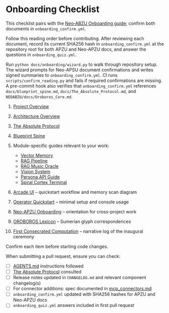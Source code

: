# Onboarding Checklist

This checklist pairs with the [Neo‑ABZU Onboarding guide](../../NEOABZU/docs/onboarding.md); confirm both documents in `onboarding_confirm.yml`.

Follow this reading order before contributing. After reviewing each document, record its current SHA256 hash in `onboarding_confirm.yml` at the repository root for both APZU and Neo-APZU docs, and answer the questions in `onboarding_quiz.yml`.

Run `python docs/onboarding/wizard.py` to walk through repository setup. The wizard prompts for Neo-APSU document confirmations and writes signed summaries to `onboarding_confirm.yml`. CI runs `scripts/confirm_reading.py` and fails if required confirmations are missing.
A pre-commit hook also verifies that `onboarding_confirm.yml` references `docs/blueprint_spine.md`, `docs/The_Absolute_Protocol.md`, and `NEOABZU/docs/Oroboros_Core.md`.

1. [Project Overview](../project_overview.md)
2. [Architecture Overview](../architecture_overview.md)
3. [The Absolute Protocol](../The_Absolute_Protocol.md)
4. [Blueprint Spine](../blueprint_spine.md)
5. Module-specific guides relevant to your work:
   - [Vector Memory](../vector_memory.md)
   - [RAG Pipeline](../rag_pipeline.md)
   - [RAG Music Oracle](../rag_music_oracle.md)
   - [Vision System](../vision_system.md)
   - [Persona API Guide](../persona_api_guide.md)
   - [Spiral Cortex Terminal](../spiral_cortex_terminal.md)

6. [Arcade UI](../arcade_ui.md) – quickstart workflow and memory scan diagram
7. [Operator Quickstart](../operator_quickstart.md) – minimal setup and console usage
8. [Neo-APZU Onboarding](../../NEOABZU/docs/onboarding.md) – orientation for cross-project work
9. [OROBOROS Lexicon](../../NEOABZU/docs/OROBOROS_Lexicon.md) – Sumerian glyph correspondences
10. [First Consecrated Computation](../../NEOABZU/docs/Oroboros_Core.md#first-consecrated-computation) – narrative log of the inaugural ceremony

Confirm each item before starting code changes.

When submitting a pull request, ensure you can check:

- [ ] [AGENTS.md](../../AGENTS.md) instructions followed
- [ ] [The Absolute Protocol](../The_Absolute_Protocol.md) consulted
- [ ] Release notes updated in `CHANGELOG.md` and relevant component changelog(s)
- [ ] For connector additions: spec documented in [mcp_connectors.md](../mcp_connectors.md)
- [ ] `onboarding_confirm.yml` updated with SHA256 hashes for APZU and Neo-APZU docs
- [ ] `onboarding_quiz.yml` answers included in first pull request

